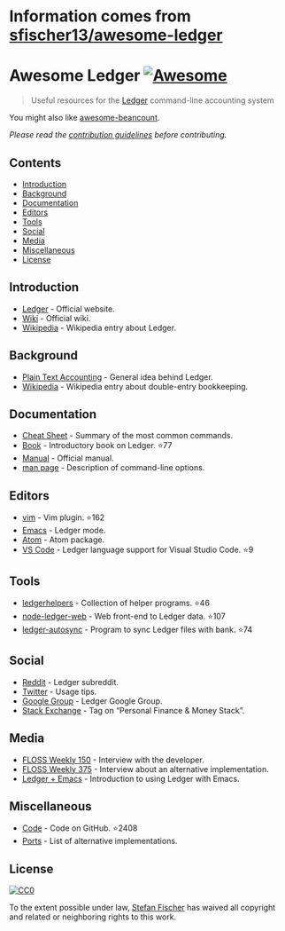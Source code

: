 # Information comes from [sfischer13/awesome-ledger](https://github.com/sfischer13/awesome-ledger)
# Awesome Ledger [![Awesome](https://cdn.rawgit.com/sindresorhus/awesome/d7305f38d29fed78fa85652e3a63e154dd8e8829/media/badge.svg)](https://github.com/sindresorhus/awesome)

> Useful resources for the [Ledger](http://ledger-cli.org/) command-line accounting system

You might also like [awesome-beancount](https://github.com/wzyboy/awesome-beancount).

*Please read the [contribution guidelines](contributing.md) before contributing.*

## Contents

<!-- START doctoc generated TOC please keep comment here to allow auto update -->
<!-- DON'T EDIT THIS SECTION, INSTEAD RE-RUN doctoc TO UPDATE -->


- [Introduction](#introduction)
- [Background](#background)
- [Documentation](#documentation)
- [Editors](#editors)
- [Tools](#tools)
- [Social](#social)
- [Media](#media)
- [Miscellaneous](#miscellaneous)
- [License](#license)

<!-- END doctoc generated TOC please keep comment here to allow auto update -->

## Introduction

- [Ledger](http://ledger-cli.org/) - Official website.
- [Wiki](https://github.com/ledger/ledger/wiki) - Official wiki.
- [Wikipedia](https://en.wikipedia.org/wiki/Ledger_(software)) - Wikipedia entry about Ledger.

## Background

- [Plain Text Accounting](http://plaintextaccounting.org/) - General idea behind Ledger.
- [Wikipedia](https://en.wikipedia.org/wiki/Double-entry_bookkeeping_system) - Wikipedia entry about double-entry bookkeeping.

## Documentation

- [Cheat Sheet](http://ricostacruz.com/cheatsheets/ledger.html) - Summary of the most common commands.
- [Book](https://github.com/rolfschr/GSWL-book) - Introductory book on Ledger. :star:77
- [Manual](http://ledger-cli.org/3.0/doc/ledger3.html) - Official manual.
- [man page](http://ledger-cli.org/3.0/doc/ledger.1.html) - Description of command-line options.

## Editors
- [vim](https://github.com/ledger/vim-ledger) - Vim plugin. :star:162
- [Emacs](http://www.ledger-cli.org/3.0/doc/ledger-mode.html) - Ledger mode.
- [Atom](https://atom.io/packages/language-ledger) - Atom package.
- [VS Code](https://github.com/mariosangiorgio/vscode-ledger) - Ledger language support for Visual Studio Code. :star:9

## Tools

- [ledgerhelpers](https://github.com/Rudd-O/ledgerhelpers) - Collection of helper programs. :star:46
- [node-ledger-web](https://github.com/slashdotdash/node-ledger-web) - Web front-end to Ledger data. :star:107
- [ledger-autosync](https://github.com/egh/ledger-autosync) - Program to sync Ledger files with bank. :star:74

## Social

- [Reddit](https://www.reddit.com/r/ledger/) - Ledger subreddit.
- [Twitter](https://twitter.com/LedgerTips) - Usage tips.
- [Google Group](https://groups.google.com/forum/#!forum/ledger-cli) - Ledger Google Group.
- [Stack Exchange](https://money.stackexchange.com/search?q=ledger-cli) - Tag on “Personal Finance & Money Stack”.

## Media

- [FLOSS Weekly 150](https://twit.tv/shows/floss-weekly/episodes/150) - Interview with the developer.
- [FLOSS Weekly 375](https://twit.tv/shows/floss-weekly/episodes/375) - Interview about an alternative implementation.
- [Ledger + Emacs](https://www.youtube.com/watch?v=cjoCNRpLanY) - Introduction to using Ledger with Emacs.

## Miscellaneous

- [Code](https://github.com/ledger/ledger) - Code on GitHub. :star:2408
- [Ports](https://github.com/ledger/ledger/wiki/Ports) - List of alternative implementations.

## License

[![CC0](http://mirrors.creativecommons.org/presskit/buttons/88x31/svg/cc-zero.svg)](https://creativecommons.org/publicdomain/zero/1.0/)

To the extent possible under law, [Stefan Fischer](https://github.com/sfischer13) has waived all copyright and related or neighboring rights to this work.

